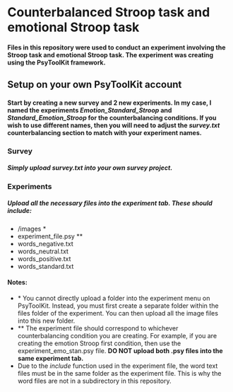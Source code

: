 # Counterbalanced Stroop task and emotional Stroop task

#### Files in this repository were used to conduct an experiment involving the Stroop task and emotional Stroop task. The experiment was creating using the PsyToolKit framework.

## Setup on your own PsyToolKit account
#### Start by creating a new survey and 2 new experiments. In my case, I named the experiments *Emotion_Standard_Stroop* and *Standard_Emotion_Stroop* for the counterbalancing conditions. If you wish to use different names, then you will need to adjust the *survey.txt* counterbalancing section to match with your experiment names.

### Survey
##### Simply upload *survey.txt* into your own survey project.

### Experiments
##### Upload all the necessary files into the experiment tab. These should include:
<ul> 
    <li>/images *</li>
    <li>experiment_file.psy **</li>
    <li>words_negative.txt</li>   
    <li>words_neutral.txt</li>   
    <li>words_positive.txt</li>   
    <li>words_standard.txt</li>   
</ul>

#### Notes:
<ul> 
    <li>* You cannot directly upload a folder into the experiment menu on PsyToolKit. Instead, you must first create a separate folder within the files folder of the experiment. You can then upload all the image files into this new folder.</li>
    <li>** The experiment file should correspond to whichever counterbalancing condition you are creating. For example, if you are creating the emotion Stroop first condition, then use the experiment_emo_stan.psy file. <b>DO NOT upload both .psy files into the same experiment tab.</b></li>
    <li>Due to the <i>include</i> function used in the experiment file, the word text files must be in the same folder as the experiment file. This is why the word files are not in a subdirectory in this repository.</li>
</ul>